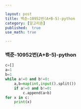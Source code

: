 ```yaml
---

layout: post
title: 백준—10952번(A+B-5)-python
category: [알고리즘]
published:  true
use_math: true

---
```

### 백준-10952번(A+B-5)-python

```python
c=[]
a=1
b=1
while a!=0 and b!=0:
    a,b=map(int,input().split())
    if a!=0 and b!=0:
        c.append(a+b)
for x in c:
    print(x)
```
